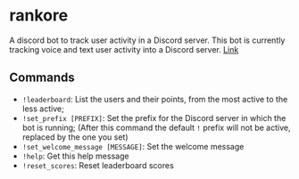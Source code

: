 # rankore
A discord bot to track user activity in a Discord server.
This bot is currently tracking voice and text user activity into a Discord server.
[Link](https://discord.com/oauth2/authorize?client_id=1161409490369912924&permissions=8&scope=bot)

## Commands
- `!leaderboard`: List the users and their points, from the most active to the less active;
- `!set_prefix [PREFIX]`: Set the prefix for the Discord server in which the bot is running; (After this command the default `!` prefix will not be active, replaced by the one you set)
- `!set_welcome_message [MESSAGE]`: Set the welcome message
- `!help`: Get this help message
- `!reset_scores`: Reset leaderboard scores
